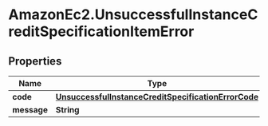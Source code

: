 # AmazonEc2.UnsuccessfulInstanceCreditSpecificationItemError

## Properties

Name | Type | Description | Notes
------------ | ------------- | ------------- | -------------
**code** | [**UnsuccessfulInstanceCreditSpecificationErrorCode**](UnsuccessfulInstanceCreditSpecificationErrorCode.md) |  | [optional] 
**message** | **String** |  | [optional] 


